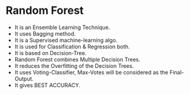 # Random Forest
- It is an Ensemble Learning Technique.
- It uses Bagging method.
- It is a Supervised machine-learning algo.
- It is used for Classification & Regression both.
- It is based on Decision-Tree.
- Random Forest combines Multiple Decision Trees.
- It reduces the Overfitting of the Decision Trees.
- It uses Voting-Classifier, Max-Votes will be considered as the Final-Output.
- It gives BEST ACCURACY.
